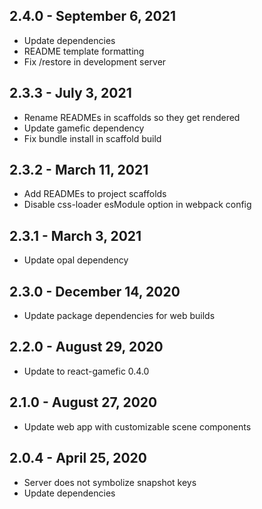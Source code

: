 ## 2.4.0 - September 6, 2021
- Update dependencies
- README template formatting
- Fix /restore in development server

## 2.3.3 - July 3, 2021
- Rename READMEs in scaffolds so they get rendered
- Update gamefic dependency
- Fix bundle install in scaffold build

## 2.3.2 - March 11, 2021
- Add READMEs to project scaffolds
- Disable css-loader esModule option in webpack config

## 2.3.1 - March 3, 2021
- Update opal dependency

## 2.3.0 - December 14, 2020
- Update package dependencies for web builds

## 2.2.0 - August 29, 2020
- Update to react-gamefic 0.4.0

## 2.1.0 - August 27, 2020
- Update web app with customizable scene components

## 2.0.4 - April 25, 2020
- Server does not symbolize snapshot keys
- Update dependencies
